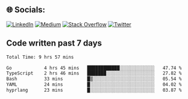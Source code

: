 
## 🌐 Socials:
[![LinkedIn](https://img.shields.io/badge/LinkedIn-%230077B5.svg?logo=linkedin&logoColor=white)](https://linkedin.com/in/sarkarshuvojit) [![Medium](https://img.shields.io/badge/Medium-12100E?logo=medium&logoColor=white)](https://medium.com/@shuvojitsarkar) [![Stack Overflow](https://img.shields.io/badge/-Stackoverflow-FE7A16?logo=stack-overflow&logoColor=white)](https://stackoverflow.com/users/2976015) [![Twitter](https://img.shields.io/badge/Twitter-%231DA1F2.svg?logo=Twitter&logoColor=white)](https://twitter.com/sarkarshuvojit) 

## Code written past 7 days 

<!--START_SECTION:waka-->

```txt
Total Time: 9 hrs 57 mins

Go            4 hrs 45 mins   ████████████░░░░░░░░░░░░░   47.74 %
TypeScript    2 hrs 46 mins   ███████░░░░░░░░░░░░░░░░░░   27.82 %
Bash          33 mins         █▒░░░░░░░░░░░░░░░░░░░░░░░   05.54 %
YAML          24 mins         █░░░░░░░░░░░░░░░░░░░░░░░░   04.02 %
hyprlang      23 mins         █░░░░░░░░░░░░░░░░░░░░░░░░   03.87 %
```

<!--END_SECTION:waka-->
